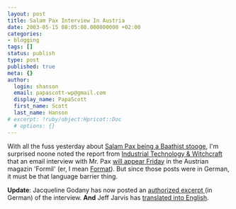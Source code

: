 ```yaml
---
layout: post
title: Salam Pax Interview In Austria
date: 2003-05-15 08:05:08.000000000 +02:00
categories:
- blogging
tags: []
status: publish
type: post
published: true
meta: {}
author:
  login: shanson
  email: papascott-wp@gmail.com
  display_name: PapaScott
  first_name: Scott
  last_name: Hanson
# excerpt: !ruby/object:Hpricot::Doc
  # options: {}
---
```

<p>With all the fuss yesterday about <a title="'Salam Pax' plays Americans for fools in Iraq - Ottawa Citizen - canada.com network" href="http://canada.com/ottawa/ottawacitizen/columnists/story.asp?id=5DF6ADB0-BF3C-46B0-B397-813A7E7CDBFD">Salam Pax being a Baathist stooge</a>, I'm surprised noone noted the report from <a title="Salam Pax im Interview - Industrial Technology & Witchcraft - das Weblog von TextLab" href="http://www.industrial-technology-and-witchcraft.de/index.php?id=P2048">Industrial Technology & Witchcraft</a> that an email interview  with Mr. Pax <a title="VERFLIXT UND ZUGENEWST !" href="http://godany.blogspot.com/2003_05_01_godany_archive.html#105290098812282414">will appear Friday</a> in the Austrian magazin 'Formil' (er, I mean <a href="http://www.format.at/">Format</a>). But since those posts were in German, it must be that language barrier thing. </p>
<p><b>Update</b>: Jacqueline Godany has now posted an <a title="VERFLIXT UND ZUGENEWST !" href="http://godany.blogspot.com/2003_05_01_godany_archive.html#105299734132849615">authorized excerpt </a> (in German) of the interview. <b>And</b> Jeff Jarvis has <a title="BuzzMachine... by Jeff Jarvis" href="http://www.buzzmachine.com/archives/2003_05.html#003794">translated into English</a>.</p>
